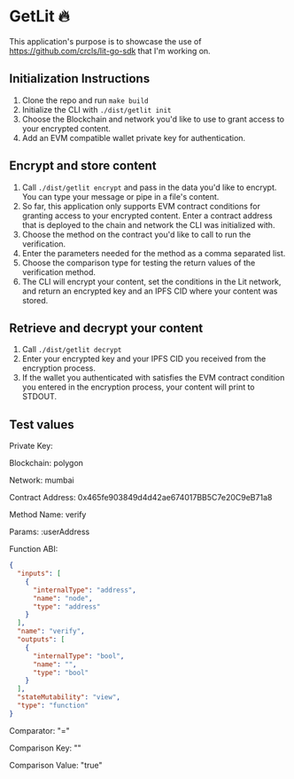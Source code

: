 # GetLit 🔥

This application's purpose is to showcase the use of
https://github.com/crcls/lit-go-sdk that I'm working on.

## Initialization Instructions

1. Clone the repo and run `make build`
2. Initialize the CLI with `./dist/getlit init`
3. Choose the Blockchain and network you'd like to use to grant access to
   your encrypted content.
4. Add an EVM compatible wallet private key for
   authentication.

## Encrypt and store content
1. Call `./dist/getlit encrypt` and pass in the data you'd like to
   encrypt. You can type your message or pipe in a file's content.
2. So far, this application only supports EVM contract conditions for
   granting access to your encrypted content. Enter a contract address
   that is deployed to the chain and network the CLI was initialized
   with.
3. Choose the method on the contract you'd like to call to run the
   verification.
4. Enter the parameters needed for the method as a comma separated list.
5. Choose the comparison type for testing the return values of the
   verification method.
6. The CLI will encrypt your content, set the conditions in the Lit
   network, and return an encrypted key and an IPFS CID where your
   content was stored.

## Retrieve and decrypt your content
1. Call `./dist/getlit decrypt`
2. Enter your encrypted key and your IPFS CID you received from the
   encryption process.
3. If the wallet you authenticated with satisfies the EVM contract
   condition you entered in the encryption process, your content will
   print to STDOUT.

## Test values

Private Key:

Blockchain: polygon

Network: mumbai

Contract Address: 0x465fe903849d4d42ae674017BB5C7e20C9eB71a8

Method Name: verify

Params: :userAddress

Function ABI:
```json
{
  "inputs": [
    {
      "internalType": "address",
      "name": "node",
      "type": "address"
    }
  ],
  "name": "verify",
  "outputs": [
    {
      "internalType": "bool",
      "name": "",
      "type": "bool"
    }
  ],
  "stateMutability": "view",
  "type": "function"
}
```

Comparator: "="

Comparison Key: ""

Comparison Value: "true"

